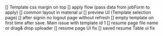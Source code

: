 [] Template css margin on top
[] apply flow (pass data from jobForm to apply)
[] common layout in material ui
[] preview UI (Template selection page)
[] after signin no logout page without refresh
[] empty template on first time after save. Main issue with template id 1
[] resume page file name or drag& drop uploader
[] resume page UI fix
[] saved resume Table ui fix
